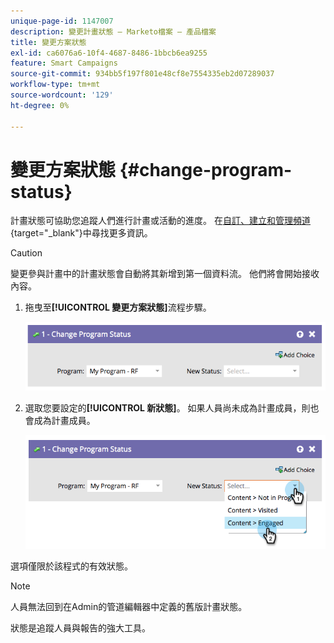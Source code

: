 ```yaml
---
unique-page-id: 1147007
description: 變更計畫狀態 — Marketo檔案 — 產品檔案
title: 變更方案狀態
exl-id: ca6076a6-10f4-4687-8486-1bbcb6ea9255
feature: Smart Campaigns
source-git-commit: 934bb5f197f801e48cf8e7554335eb2d07289037
workflow-type: tm+mt
source-wordcount: '129'
ht-degree: 0%

---
```


# 變更方案狀態 {#change-program-status}

計畫狀態可協助您追蹤人們進行計畫或活動的進度。 在[自訂、建立和管理頻道](/help/marketo/product-docs/administration/tags/create-a-program-channel.md){target="_blank"}中尋找更多資訊。

>[!CAUTION]
>
>變更參與計畫中的計畫狀態會自動將其新增到第一個資料流。 他們將會開始接收內容。

1. 拖曳至&#x200B;**[!UICONTROL 變更方案狀態]**&#x200B;流程步驟。

   ![](assets/change-program-status-1.png)

1. 選取您要設定的&#x200B;**[!UICONTROL 新狀態]**。 如果人員尚未成為計畫成員，則也會成為計畫成員。

   ![](assets/change-program-status-2.png)

選項僅限於該程式的有效狀態。

>[!NOTE]
>
>人員無法回到在Admin的管道編輯器中定義的舊版計畫狀態。

狀態是追蹤人員與報告的強大工具。
